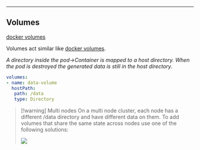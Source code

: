 ****

## Volumes



[docker volumes](docker%20volumes.md)

Volumes act similar like [docker volumes](docker%20volumes.md).

*A directory inside the pod->Container is mapped to a host directory. When the pod is destroyed the generated data is still in the host directory.*

```yaml
volumes:
- name: data-volume
  hostPath:
   path: /data
   type: Directory
```

>[!warning] Multi nodes
>On a multi node cluster, each node has a different /data directory and have different data on them. 
>To add volumes that share the same state across nodes use one of the following solutions:
>
>![](Pasted%20image%2020230706133219.png)

